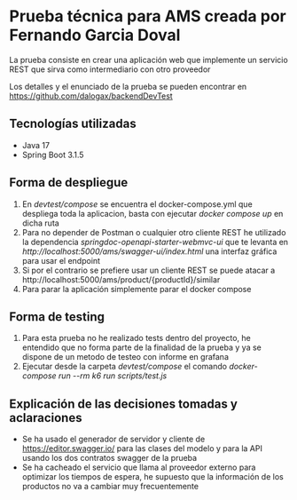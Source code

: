 # Prueba técnica para AMS creada por Fernando Garcia Doval

La prueba consiste en crear una aplicación web que implemente un servicio REST que sirva como intermediario con otro proveedor

Los detalles y el enunciado de la prueba se pueden encontrar en https://github.com/dalogax/backendDevTest

## Tecnologías utilizadas

- Java 17
- Spring Boot 3.1.5

## Forma de despliegue

1. En *devtest/compose* se encuentra el docker-compose.yml que despliega toda la aplicacion, basta con ejecutar *docker compose up* en dicha ruta
2. Para no depender de Postman o cualquier otro cliente REST he utilizado la dependencia *springdoc-openapi-starter-webmvc-ui* que te levanta en *http://localhost:5000/ams/swagger-ui/index.html* una interfaz gráfica para usar el endpoint
3. Si por el contrario se prefiere usar un cliente REST se puede atacar a http://localhost:5000/ams/product/{productId}/similar
4. Para parar la aplicación simplemente parar el docker compose

## Forma de testing

1. Para esta prueba no he realizado tests dentro del proyecto, he entendido que no forma parte de la finalidad de la prueba y ya se dispone de un metodo de testeo con informe en grafana
2. Ejecutar desde la carpeta *devtest/compose* el comando *docker-compose run --rm k6 run scripts/test.js*

## Explicación de las decisiones tomadas y aclaraciones

- Se ha usado el generador de servidor y cliente de https://editor.swagger.io/ para las clases del modelo y para la API usando los dos contratos swagger de la prueba
- Se ha cacheado el servicio que llama al proveedor externo para optimizar los tiempos de espera, he supuesto que la información de los productos no va a cambiar muy frecuentemente
